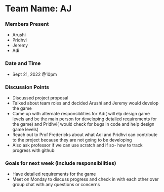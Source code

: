 # Team Name: AJ

### Members Present 
- Arushi 
- Pridhvi
- Jeremy
- Adi

### Date and Time
- Sept 21, 2022 @10pm

### Discussion Points
- Discussed project proposal 
- Talked about team roles and decided Arushi and Jeremy would develop the game
- Came up with alternate responsiblities for Adi( will elp design game levels and be the main person for developing detailed requirements for the game) and Pridhvi( would check for bugs in code and help design game levels)
- Reach out to Prof Fredericks about what Adi and Pridhvi can contribute to the project because they are not going to be developing
- Also ask professor if we can use scratch and if so- how to track progress with github


### Goals for next week (include responsibilities)
- Have detailed requirements for the game 
- Meet on Monday to discuss progress and check in with each other over group chat with any questions or concerns 

